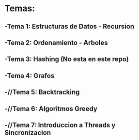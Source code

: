 # Temas:
## -Tema 1: Estructuras de Datos - Recursion
## -Tema 2: Ordenamiento - Arboles
## -Tema 3: Hashing (No esta en este repo)
## -Tema 4: Grafos

## -//Tema 5: Backtracking
## -//Tema 6: Algoritmos Greedy
## -//Tema 7: Introduccion a Threads y Sincronizacion
